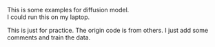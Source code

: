 This is some examples for diffusion model.  
I could run this on my laptop.  
  
This is just for practice. The origin code is from others. I just add some comments and train the data.
